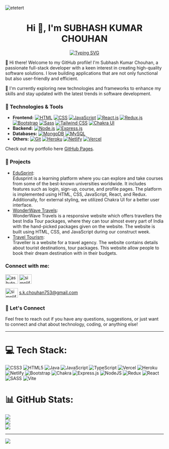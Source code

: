 ![etetert](https://github.com/Skchouhan753/Skchouhan753/assets/104707355/ae0fcc36-2878-4f1a-a259-be02f916cfdc)

<h1 align="center">Hi 👋, I'm SUBHASH KUMAR CHOUHAN</h1> 
<p align="center">
<a href="https://git.io/typing-svg"><img src="https://readme-typing-svg.demolab.com?font=Fira+Code&weight=500&pause=1000&center=true&vCenter=true&random=false&width=800&height=80&lines=A+passionate+Full+Stack+Web+Deeloper" alt="Typing SVG" /></a>
</p>



👋 Hi there! Welcome to my GitHub profile! I'm Subhash Kumar Chouhan, a passionate full-stack developer with a keen interest in creating high-quality software solutions. I love building applications that are not only functional but also user-friendly and efficient.

🌱 I'm currently exploring new technologies and frameworks to enhance my skills and stay updated with the latest trends in software development.

### 🔭 Technologies & Tools
- **Frontend:** [![HTML](https://img.shields.io/badge/HTML5-E34F26?logo=html5&logoColor=white)](#) [![CSS](https://img.shields.io/badge/CSS3-1572B6?logo=css3&logoColor=white)](#) [![JavaScript](https://img.shields.io/badge/JavaScript-F7DF1E?logo=javascript&logoColor=black)](#) [![React.js](https://img.shields.io/badge/React.js-61DAFB?logo=react&logoColor=black)](#) [![Redux.js](https://img.shields.io/badge/Redux.js-764ABC?logo=redux&logoColor=white)](#) [![Bootstrap](https://img.shields.io/badge/Bootstrap-563D7C?logo=bootstrap&logoColor=white)](#) [![Sass](https://img.shields.io/badge/Sass-CC6699?logo=sass&logoColor=white)](#) [![Tailwind CSS](https://img.shields.io/badge/Tailwind_CSS-38B2AC?logo=tailwind-css&logoColor=white)](#) [![Chakra UI](https://img.shields.io/badge/Chakra_UI-319795?logo=chakra-ui&logoColor=white)](#)
- **Backend:** [![Node.js](https://img.shields.io/badge/Node.js-339933?logo=node.js&logoColor=white)](#) [![Express.js](https://img.shields.io/badge/Express.js-000000?logo=express&logoColor=white)](#)
- **Databases:** [![MongoDB](https://img.shields.io/badge/MongoDB-47A248?logo=mongodb&logoColor=white)](#) [![MySQL](https://img.shields.io/badge/MySQL-4479A1?logo=mysql&logoColor=white)](#)
- **Others:** [![Git](https://img.shields.io/badge/Git-F05032?logo=git&logoColor=white)](#) [![Heroku](https://img.shields.io/badge/Heroku-430098?logo=heroku&logoColor=white)](#) [![Netlify](https://img.shields.io/badge/Netlify-00C7B7?logo=netlify&logoColor=white)](#) [![Vercel](https://img.shields.io/badge/Vercel-000000?logo=vercel&logoColor=white)](#)

Check out my portfolio <a>here</a>
[GitHub Pages](https://skchouhan753.github.io/).

### 🚀 Projects
- [EduSprint](https://software-kalaakar-5678.netlify.app/):<br/>
  Edusprint is a learning platform where you can explore and take courses from some of the best-known universities worldwide. It includes features such as login, sign-up, course, and profile pages. The platform is implemented using HTML, CSS, JavaScript, React, and Redux. Additionally, for external styling, we utilized Chakra UI for a better user interface.
- [WonderWave Travels](https://65cc6d33f3d74d7b4572716b--gregarious-heliotrope-bd40e2.netlify.app/): <br/>
  WonderWave Travels is a responsive website which offers travellers the best India Tour packages, where they can tour almost every part of India with the hand-picked packages given on the website. The website is built using HTML, CSS, and JavaScript during our construct week.
- [Travel Tourism](https://65cc6a627921187b0f3d6eb4--famous-macaron-90226f.netlify.app/): <br/>
  Traveller is a website for a travel agency. The website contains details about tourist destinations, tour packages. This website allow people to book their dream destination with in their budgets.

<h3 align="left">Connect with me:</h3>
<p align="left">
<a href="https://www.linkedin.com/in/skchouhan753" target="blank"><img align="center" src="https://raw.githubusercontent.com/rahuldkjain/github-profile-readme-generator/master/src/images/icons/Social/linked-in-alt.svg" alt="ashutosh mishra" height="30" width="40" /></a>
<a href="https://www.youtube.com/@TechTalk753" target="blank"><img align="center" src="https://raw.githubusercontent.com/rahuldkjain/github-profile-readme-generator/master/src/images/icons/Social/youtube.svg" alt="simplified learner" height="30" width="40" /></a>
</p>

<img align="center" src="https://github.com/Skchouhan753/Skchouhan753/assets/104707355/0cc8fd2d-95d7-46e7-86fa-c2797722eecf" alt="simplified learner" height="30" width="40" /><a> s.k.chouhan753@gmail.com</a>


### 💬 Let's Connect
Feel free to reach out if you have any questions, suggestions, or just want to connect and chat about technology, coding, or anything else!

---


# 💻 Tech Stack:
![CSS3](https://img.shields.io/badge/css3-%231572B6.svg?style=for-the-badge&logo=css3&logoColor=white) ![HTML5](https://img.shields.io/badge/html5-%23E34F26.svg?style=for-the-badge&logo=html5&logoColor=white) ![Java](https://img.shields.io/badge/java-%23ED8B00.svg?style=for-the-badge&logo=openjdk&logoColor=white) ![JavaScript](https://img.shields.io/badge/javascript-%23323330.svg?style=for-the-badge&logo=javascript&logoColor=%23F7DF1E) ![TypeScript](https://img.shields.io/badge/typescript-%23007ACC.svg?style=for-the-badge&logo=typescript&logoColor=white) ![Vercel](https://img.shields.io/badge/vercel-%23000000.svg?style=for-the-badge&logo=vercel&logoColor=white) ![Heroku](https://img.shields.io/badge/heroku-%23430098.svg?style=for-the-badge&logo=heroku&logoColor=white) ![Netlify](https://img.shields.io/badge/netlify-%23000000.svg?style=for-the-badge&logo=netlify&logoColor=#00C7B7) ![Bootstrap](https://img.shields.io/badge/bootstrap-%238511FA.svg?style=for-the-badge&logo=bootstrap&logoColor=white) ![Chakra](https://img.shields.io/badge/chakra-%234ED1C5.svg?style=for-the-badge&logo=chakraui&logoColor=white) ![Express.js](https://img.shields.io/badge/express.js-%23404d59.svg?style=for-the-badge&logo=express&logoColor=%2361DAFB) ![NodeJS](https://img.shields.io/badge/node.js-6DA55F?style=for-the-badge&logo=node.js&logoColor=white) ![Redux](https://img.shields.io/badge/redux-%23593d88.svg?style=for-the-badge&logo=redux&logoColor=white) ![React](https://img.shields.io/badge/react-%2320232a.svg?style=for-the-badge&logo=react&logoColor=%2361DAFB) ![SASS](https://img.shields.io/badge/SASS-hotpink.svg?style=for-the-badge&logo=SASS&logoColor=white) ![Vite](https://img.shields.io/badge/vite-%23646CFF.svg?style=for-the-badge&logo=vite&logoColor=white)
# 📊 GitHub Stats:
![](https://github-readme-stats.vercel.app/api?username=Skchouhan753&theme=dark&hide_border=false&include_all_commits=true&count_private=true)<br/>
![](https://github-readme-streak-stats.herokuapp.com/?user=Skchouhan753&theme=dark&hide_border=false)<br/>
![](https://github-readme-stats.vercel.app/api/top-langs/?username=Skchouhan753&theme=dark&hide_border=false&include_all_commits=true&count_private=true&layout=compact)

---
[![](https://visitcount.itsvg.in/api?id=Skchouhan753&icon=0&color=0)](https://visitcount.itsvg.in)

<!-- Proudly created with GPRM ( https://gprm.itsvg.in ) -->

